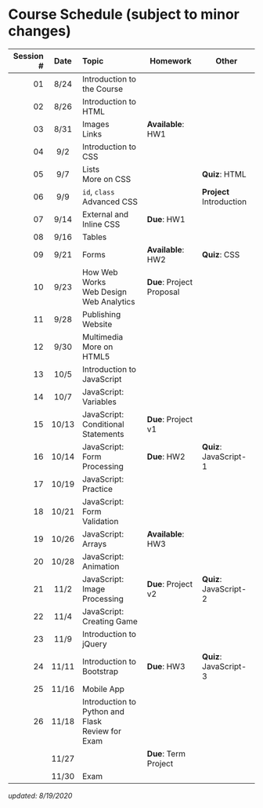 # Course Schedule (subject to minor changes)

| Session # | Date  | Topic                                                | Homework                  | Other                    |
| --------: | :---: | :--------------------------------------------------- | ------------------------- | ------------------------ |
|        01 | 8/24  | Introduction to the Course                           |
|        02 | 8/26  | Introduction to HTML                                 |
|        03 | 8/31  | Images<br>Links                                      | **Available**: HW1        |
|        04 |  9/2  | Introduction to CSS                                  |
|        05 |  9/7  | Lists<br>More on CSS                                 |                           | **Quiz**: HTML           |
|        06 |  9/9  | `id`, `class`<br>Advanced CSS                        |                           | **Project** Introduction |
|        07 | 9/14  | External and Inline CSS                              | **Due**: HW1              |
|        08 | 9/16  | Tables                                               |
|        09 | 9/21  | Forms                                                | **Available**: HW2        | **Quiz**: CSS            |
|        10 | 9/23  | How Web Works<br>Web Design<br>Web Analytics         | **Due**: Project Proposal |
|        11 | 9/28  | Publishing Website                                   |                           |
|        12 | 9/30  | Multimedia<br>More on HTML5                          |
|        13 | 10/5  | Introduction to JavaScript<br>                       |                           |
|        14 | 10/7  | JavaScript: Variables                                |                           |
|        15 | 10/13 | JavaScript: Conditional Statements                   | **Due**: Project v1       |                          |
|        16 | 10/14 | JavaScript: Form Processing                          | **Due**: HW2              | **Quiz**: JavaScript-1   |
|        17 | 10/19 | JavaScript: Practice                                 |                           |                          |
|        18 | 10/21 | JavaScript: Form Validation                          |                           |
|        19 | 10/26 | JavaScript: Arrays                                   | **Available**: HW3        |
|        20 | 10/28 | JavaScript: Animation                                |
|        21 | 11/2  | JavaScript: Image Processing                         | **Due**: Project v2       | **Quiz**: JavaScript-2   |
|        22 | 11/4  | JavaScript: Creating Game                            |                           |                          |
|        23 | 11/9  | Introduction to jQuery                               |                           |                          |
|        24 | 11/11 | Introduction to Bootstrap                            | **Due**: HW3              | **Quiz**: JavaScript-3   |
|        25 | 11/16 | Mobile App                                           |                           |                          |
|        26 | 11/18 | Introduction to Python and Flask <br>Review for Exam |
|           | 11/27 |                                                      | **Due**: Term Project     |                          |
|           | 11/30 | Exam                                                 |                           |

*updated: 8/19/2020*